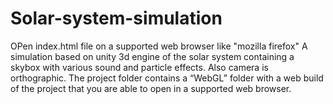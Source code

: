 # Solar-system-simulation
OPen index.html file on a supported web browser like "mozilla firefox"
A simulation based on unity 3d engine of the solar system containing a skybox with various sound and particle effects. Also camera is orthographic.
The project folder contains a “WebGL” folder with a web build of the project that you are able to open in a supported web browser.
